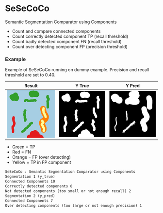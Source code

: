 # SeSeCoCo
Semantic Segmentation Comparator using Components

* Count and compare connected components
* Count correctly detected component TP (recall threshold)
* Count badly detected component FN (recall threshold)
* Count over detecting component FP (precision threshold)

### Example

Example of SeSeCoCo running on dummy example. Precision and recall threshold are set to 0.40.

| Result | Y True | Y Pred|
|-|-|-|
|![segmentation y_true](example/compare.PNG)|![segmentation y_true](example/seg1.png)|![segmentation y_true](example/seg2.png)|
* Green = TP
* Red = FN
* Orange = FP (over detecting)
* Yellow = TP in FP component

```
SeSeCoCo : Semantic Segmentation Comparator using Components
Segmentation 1 (y_true)
Connected Components 10
Correctly detected components 8
Not detected components (too small or not enough recall) 2
Segmentation 2 (y_pred)
Connected Components 7
Over detecting components (too large or not enough precision) 1
```
